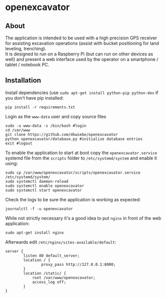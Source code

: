# openexcavator

## About
The application is intended to be used with a high precision GPS receiver for assisting excavation operations (assist with bucket positioning for land leveling, trenching).  
It is designed to run on a Raspberry Pi (but can run on other devices as well) and present a web interface used by the operator on a smartphone / tablet / notebook PC.

## Installation
Install dependencies (use `sudo apt-get install python-pip python-dev` if you don't have pip installed:
```
pip install -r requirements.txt
```
Login as the `www-data` user and copy source files
```
sudo -u www-data -s /bin/bash #login
cd /var/www
git clone https://github.com/dkwiebe/openexcavator
python openexcavator/database.py #initialize database entries
exit #logout
```
To enable the application to start at boot copy the `openexcavator.service` systemd file from the `scripts` folder to `/etc/systemd/system` and enable it using:
```
sudo cp /var/www/openexcavator/scripts/openexcavator.service /etc/systemd/system/
sudo systemctl daemon-reload  
sudo systemctl enable openexcavator
sudo systemctl start openexcavator
```
Check the logs to be sure the application is working as expected:
```
journalctl -f -u openexcavator
```
While not strictly necessary it's a good idea to put `nginx` in front of the web application:
```
sudo apt-get install nginx
```
Afterwards edit `/etc/nginx/sites-available/default`:
```
server {
        listen 80 default_server;
        location / {
                proxy_pass http://127.0.0.1:8000;
        }
        location /static/ {
            root /var/www/openexcavator;
            access_log off;
        }
}
```
